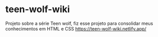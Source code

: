 # teen-wolf-wiki

Projeto sobre a série Teen wolf, fiz esse projeto para consolidar meus conhecimentos em HTML e CSS
https://teen-wolf-wiki.netlify.app/
